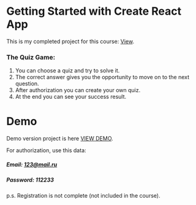 # Getting Started with Create React App

This is my completed project for this course: [View](https://www.udemy.com/course/react-2020-complete-guide/).

### The Quiz Game:

1. You can сhoose a quiz and try to solve it.
2. The correct answer gives you the opportunity to move on to the next question.
3. After authorization you can create your own quiz.
4. At the end you can see your success result.

# Demo

Demo version project is here [VIEW DEMO](https://react-quiz-d624c.web.app/).

For authorization, use this data:
##### Email: 123@mail.ru
##### Password: 112233

p.s. Registration is not complete (not included in the course).
